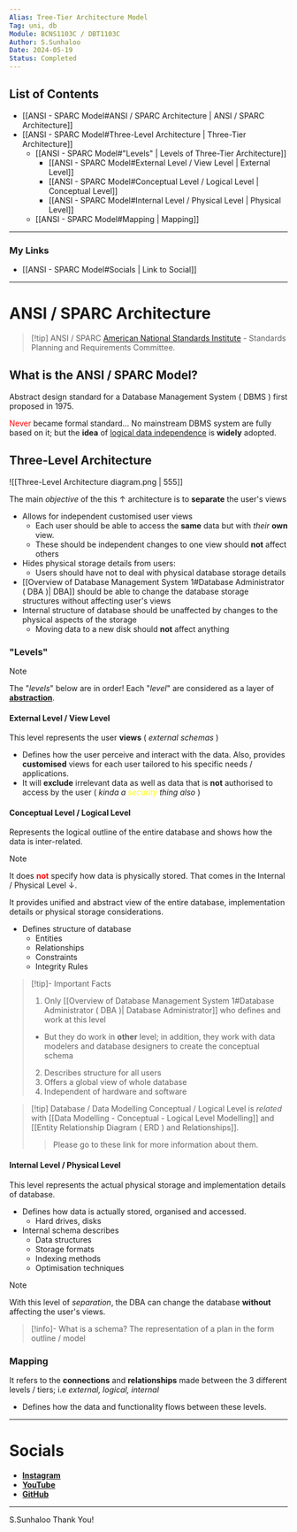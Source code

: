 ```yaml
---
Alias: Tree-Tier Architecture Model
Tag: uni, db
Module: BCNS1103C / DBT1103C
Author: S.Sunhaloo
Date: 2024-05-19
Status: Completed
---
```


## List of Contents

- [[ANSI - SPARC Model#ANSI / SPARC Architecture | ANSI / SPARC Architecture]]
- [[ANSI - SPARC Model#Three-Level Architecture | Three-Tier Architecture]]
	- [[ANSI - SPARC Model#"Levels" | Levels of Three-Tier Architecture]]
		- [[ANSI - SPARC Model#External Level / View Level | External Level]]
		- [[ANSI - SPARC Model#Conceptual Level / Logical Level | Conceptual Level]]
		- [[ANSI - SPARC Model#Internal Level / Physical Level | Physical Level]]
	- [[ANSI - SPARC Model#Mapping | Mapping]]

---

### My Links

- [[ANSI - SPARC Model#Socials | Link to Social]]

---

# ANSI / SPARC Architecture

>[!tip] ANSI / SPARC
>[American National Standards Institute](https://en.wikipedia.org/wiki/American_National_Standards_Institute) - Standards Planning and Requirements Committee.

## What is the ANSI / SPARC Model?

Abstract design standard for a Database Management System ( DBMS ) first proposed in 1975.

<span style="color: red;">Never</span> became formal standard... No mainstream DBMS system are fully based on it; but the **idea** of [logical data independence](https://en.wikipedia.org/wiki/Data_independence) is **widely** adopted.

## Three-Level Architecture

![[Three-Level Architecture diagram.png | 555]]

The main *objective* of the this $\uparrow$ architecture is to **separate** the user's views

- Allows for independent customised user views
	- Each user should be able to access the **same** data but with *their* **own** view.
	- These should be independent changes to one view should **not** affect others
- Hides physical storage details from users:
	- Users should have not to deal with physical database storage details
- [[Overview of Database Management System 1#Database Administrator ( DBA )| DBA]] should be able to change the database storage structures without affecting user's views
- Internal structure of database should be unaffected by changes to the physical aspects of the storage
	- Moving data to a new disk should **not** affect anything

### "Levels"

>[!note]
>The "*levels*" below are in order!
>Each "*level*" are considered as a layer of [**abstraction**](https://en.wikipedia.org/wiki/Abstraction_(computer_science)).

#### External Level / View Level

This level represents the user **views** ( *external schemas* )

- Defines how the user perceive and interact with the data. Also, provides **customised** views for each user tailored to his specific needs / applications.
- It will **exclude** irrelevant data as well as data that is **not** authorised to access by the user ( *kinda a <span style="color: yellow;">security</span> thing also* )

#### Conceptual Level / Logical Level

Represents the logical outline of the entire database and shows how the data is inter-related.

>[!note]
>It does **<span style="color: red;">not</span>** specify how data is physically stored.
>That comes in the Internal / Physical Level $\downarrow$.

It provides unified and abstract view of the entire database, implementation details or physical storage considerations.

- Defines structure of database
	- Entities
	- Relationships
	- Constraints
	- Integrity Rules

>[!tip]- Important Facts
>1. Only [[Overview of Database Management System 1#Database Administrator ( DBA )| Database Administrator]] who defines and work at this level
>	- But they do work in **other** level; in addition, they work with data modelers and database designers to create the conceptual schema
>2. Describes structure for all users
>3. Offers a global view of whole database
>4. Independent of hardware and software

>[!tip] Database / Data Modelling
>Conceptual / Logical Level is *related* with [[Data Modelling - Conceptual - Logical Level Modelling]] and [[Entity Relationship Diagram ( ERD ) and Relationships]].
>>Please go to these link for more information about them.

#### Internal Level / Physical Level

This level represents the actual physical storage and implementation details of database.

- Defines how data is actually stored, organised and accessed.
	- Hard drives, disks
- Internal schema describes
	- Data structures
	- Storage formats
	- Indexing methods
	- Optimisation techniques

>[!note]
>With this level of *separation*, the DBA can change the database **without** affecting the user's views.

>[!info]- What is a schema?
>The representation of a plan in the form outline / model

### Mapping

It refers to the **connections** and **relationships** made between the 3 different levels / tiers; i.e *external, logical, internal*

- Defines how the data and functionality flows between these levels.

---

# Socials

- [**Instagram**](https://www.instagram.com/s.sunhaloo/)
- [**YouTube**](https://www.youtube.com/channel/UCMkQZsuW6eHMhdUObLPSpwg)
- [**GitHub**](https://www.github.com/Sunhaloo)

---

S.Sunhaloo
Thank You!